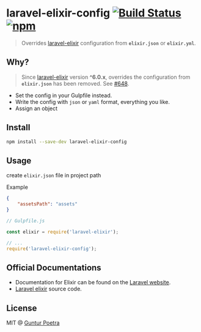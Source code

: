 # laravel-elixir-config [![Build Status](https://travis-ci.org/iguntur/laravel-elixir-config.svg?branch=master)](https://travis-ci.org/iguntur/laravel-elixir-config) [![npm](https://img.shields.io/npm/v/laravel-elixir-config.svg?style=flat-square)](https://npmjs.com/package/laravel-elixir-config)

> Overrides [laravel-elixir](https://github.com/laravel/elixir) configuration from **`elixir.json`** or **`elixir.yml`**.


## Why?

> Since [laravel-elixir](https://github.com/laravel/elixir) version **^6.0.x**, overrides the configuration from **`elixir.json`** has been removed. See [#648](https://github.com/laravel/elixir/issues/648).

- Set the config in your Gulpfile instead.
- Write the config with `json` or `yaml` format, everything you like.
- Assign an object


## Install

``` bash
npm install --save-dev laravel-elixir-config
```


## Usage

create `elixir.json` file in project path

Example

``` json
{
    "assetsPath": "assets"
}
```


``` js
// Gulpfile.js

const elixir = require('laravel-elixir');

// ...
require('laravel-elixir-config');
```

## Official Documentations

- Documentation for Elixir can be found on the [Laravel website](http://laravel.com/docs/elixir).
- [Laravel elixir](https://github.com/laravel/elixir) source code.


## License

MIT @ [Guntur Poetra](http://guntur.starmediateknik.com)
